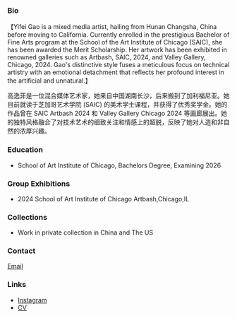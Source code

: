 ### Bio

【Yifei Gao is a mixed media artist, hailing from Hunan Changsha, China before moving to California. Currently enrolled in the prestigious Bachelor of Fine Arts program at the School of the Art Institute of Chicago (SAIC), she has been awarded the Merit Scholarship. Her artwork has been exhibited in renowned galleries such as Artbash, SAIC, 2024, and Valley Gallery, Chicago, 2024. Gao's distinctive style fuses a meticulous focus on technical artistry with an emotional detachment that reflects her profound interest in the artificial and unnatural.】

高逸菲是一位混合媒体艺术家，她来自中国湖南长沙，后来搬到了加利福尼亚。她目前就读于芝加哥艺术学院 (SAIC) 的美术学士课程，并获得了优秀奖学金。她的作品曾在 SAIC Artbash 2024 和 Valley Gallery Chicago 2024 等画廊展出。她的独特风格融合了对技术艺术的细致关注和情感上的超脱，反映了她对人造和非自然的浓厚兴趣。


### Education
- School of Art Institute of Chicago, Bachelors Degree, Examining 2026

### Group Exhibitions
- 2024 School of Art Institute of Chicago Artbash,Chicago,IL

### Collections
- Work in private collection in China and The US

### Contact
[Email](mailto:faygao1121@gmail.com)

### Links
- [Instagram](https://www.instagram.com/fay_yifeigao_artwork/)
- [CV](/cv.pdf)

